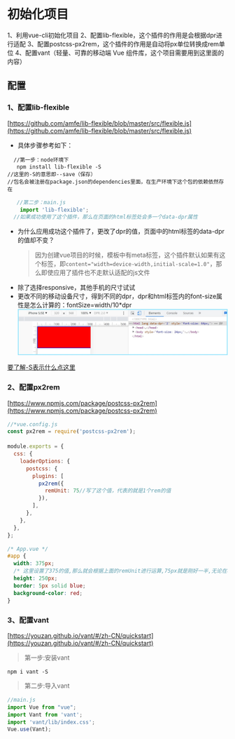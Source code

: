 # 初始化项目
1、利用vue-cli初始化项目
2、配置lib-flexible，这个插件的作用是会根据dpr进行适配
3、配置postcss-px2rem，这个插件的作用是自动将px单位转换成rem单位
4、配置vant（轻量、可靠的移动端 Vue 组件库，这个项目需要用到这里面的内容）

## 配置
### 1、配置lib-flexible
[https://github.com/amfe/lib-flexible/blob/master/src/flexible.js](https://github.com/amfe/lib-flexible/blob/master/src/flexible.js)
- 具体步骤参考如下：
```node
  //第一步：node环境下
   npm install lib-flexible -S
//这里的-S的意思即--save（保存）
//包名会被注册在package.json的dependencies里面，在生产环境下这个包的依赖依然存在
```
```js
   //第二步：main.js
    import 'lib-flexible';
  //如果成功使用了这个插件，那么在页面的html标签处会多一个data-dpr属性
```
- 为什么应用成功这个插件了，更改了dpr的值，页面中的html标签的data-dpr的值却不变？
  >因为创建vue项目的时候，模板中有meta标签，这个插件默认如果有这个标签，即```content="width=device-width,initial-scale=1.0"```，那么即使应用了插件也不走默认适配的js文件
- 除了选择responsive，其他手机的尺寸试试
- 更改不同的移动设备尺寸，得到不同的dpr，dpr和html标签内的font-size属性是怎么计算的：fontSize=width/10*dpr
 ![320/10*2=64](../images/通过dpr得到fontSize的大小.jpg)

[要了解-S表示什么点这里](https://www.cnblogs.com/web-record/p/10904907.html)
### 2、配置px2rem
[https://www.npmjs.com/package/postcss-px2rem](https://www.npmjs.com/package/postcss-px2rem)
```js
//*vue.config.js
const px2rem = require('postcss-px2rem');

module.exports = {
  css: {
    loaderOptions: {
      postcss: {
        plugins: [
          px2rem({
            remUnit: 75//写了这个值，代表的就是1个rem的值
          }),
        ],
      },
    },
  },
};

```
```css
/* App.vue */
#app {
  width: 375px;
  /* 这里设置了375的值,那么就会根据上面的remUnit进行运算,75px就是刚好一半,无论在哪个dpr下都是一半 */
  height: 250px;
  border: 5px solid blue;
  background-color: red;
}
```
### 3、配置vant
[https://youzan.github.io/vant/#/zh-CN/quickstart](https://youzan.github.io/vant/#/zh-CN/quickstart)
>第一步:安装vant
```node
npm i vant -S
```
>第二步:导入vant
```js
//main.js
import Vue from "vue";
import Vant from 'vant';
import 'vant/lib/index.css';
Vue.use(Vant);
```